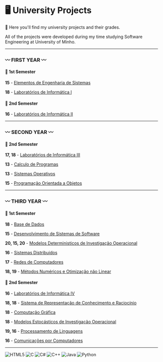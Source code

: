 # 🖥️ University Projects 

:pushpin: Here you'll find my university projects and their grades.

All of the projects were developed during my time studying Software Engineering at University of Minho.

***
### :wavy_dash: FIRST YEAR 	:wavy_dash:

#### :sunflower: 1st Semester 
**15** - [Elementos de Engenharia de Sistemas](https://github.com/Analucar/UMinho/tree/main/FirstYear/1st/EES)

**18** - [Laboratórios de Informática I](https://github.com/Analucar/UMinho/tree/main/FirstYear/1st/LI1)

#### :sunflower: 2nd Semester 
**16** - [Laboratórios de Informática II](https://github.com/Analucar/UMinho/tree/main/FirstYear/2nd/LI2)

***

### :wavy_dash: SECOND YEAR :wavy_dash:

#### :sunflower: 2nd Semester 
**17, 18** - [Laboratórios de Informática III](https://github.com/Analucar/UMinho/tree/main/SecondYear/2nd/LI3)

**13** - [Calculo de Programas](https://github.com/Analucar/UMinho/tree/main/SecondYear/2nd/CP)

**13** - [Sistemas Operativos](https://github.com/Analucar/UMinho/tree/main/SecondYear/2nd/SO)

**15** - [Programação Orientada a Objetos](https://github.com/Analucar/UMinho/tree/main/SecondYear/2nd/POO)

***

### :wavy_dash: THIRD YEAR :wavy_dash:

#### :sunflower: 1st Semester 
**18** - [Base de Dados](https://github.com/Analucar/UMinho/tree/main/ThirdYear/1st/BD)

**15** - [Desenvolvimento de Sistemas de Software](https://github.com/Analucar/UMinho/tree/main/ThirdYear/1st/DSS)

**20, 15, 20** - [Modelos Deterministicos de Investigação Operacional](https://github.com/Analucar/UMinho/tree/main/ThirdYear/1st/MDIO)

**16** - [Sistemas Distribuidos](https://github.com/Analucar/UMinho/tree/main/ThirdYear/1st/SD)

**17** - [Redes de Computadores](https://github.com/Analucar/UMinho/tree/main/ThirdYear/1st/RC)

**18, 19** - [Métodos Numéricos e Otimização não Linear](https://github.com/Analucar/UMinho/tree/main/ThirdYear/1st/MNOL)

#### :sunflower: 2nd Semester 
**16** - [Laboratórios de Informática IV](https://github.com/Analucar/UMinho/tree/main/ThirdYear/2nd/LI4)

**18, 18** - [Sistema de Representação de Conhecimento e Raciocínio](https://github.com/Analucar/UMinho/tree/main/ThirdYear/2nd/SRCR)

**18** - [Computação Gráfica](https://github.com/Analucar/UMinho/tree/main/ThirdYear/2nd/CG)

**18** - [Modelos Estocásticos de Investigação Operacional](https://github.com/Analucar/UMinho/tree/main/ThirdYear/2nd/MEIO)

**19, 16** - [Processamento de Linguagens](https://github.com/Analucar/UMinho/tree/main/ThirdYear/2nd/PL)

**16** - [Comunicações por Computadores](https://github.com/Analucar/UMinho/tree/main/ThirdYear/2nd/CC)

***
![HTML5](https://img.shields.io/badge/html5-%23E34F26.svg?style=flat&logo=html5&logoColor=white)
![C](https://img.shields.io/badge/c-%2300599C.svg?style=flat&logo=c&logoColor=white)
![C#](https://img.shields.io/badge/c%23-%23239120.svg?style=flat&logo=c-sharp&logoColor=white)
![C++](https://img.shields.io/badge/c++-%2300599C.svg?style=flat&logo=c%2B%2B&logoColor=white)
![Java](https://img.shields.io/badge/java-%23ED8B00.svg?style=flat&logo=java&logoColor=white)
![Python](https://img.shields.io/badge/python-3670A0?style=flat&logo=python&logoColor=ffdd54)




